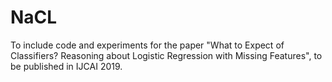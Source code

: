 # NaCL
To include code and experiments for the paper "What to Expect of Classifiers? Reasoning about Logistic Regression with Missing Features", to be published in IJCAI 2019.
